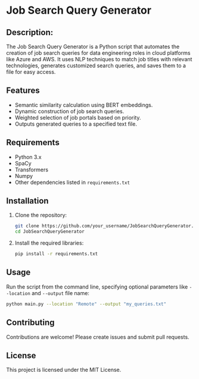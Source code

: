 

# Job Search Query Generator

## Description:  
The Job Search Query Generator is a Python script that automates the creation of job search queries for data engineering roles in cloud platforms like Azure and AWS. It uses NLP techniques to match job titles with relevant technologies, generates customized search queries, and saves them to a file for easy access.

## Features

- Semantic similarity calculation using BERT embeddings.
- Dynamic construction of job search queries.
- Weighted selection of job portals based on priority.
- Outputs generated queries to a specified text file.

## Requirements

- Python 3.x
- SpaCy
- Transformers
- Numpy
- Other dependencies listed in `requirements.txt`

## Installation

1. Clone the repository:
   ```bash
   git clone https://github.com/your_username/JobSearchQueryGenerator.git
   cd JobSearchQueryGenerator
      ```

2. Install the required libraries:
   ```bash
   pip install -r requirements.txt
   ```

## Usage

Run the script from the command line, specifying optional parameters like `--location` and `--output` file name:
```bash
python main.py --location "Remote" --output "my_queries.txt"
```

## Contributing

Contributions are welcome! Please create issues and submit pull requests.

## License

This project is licensed under the MIT License.
```
